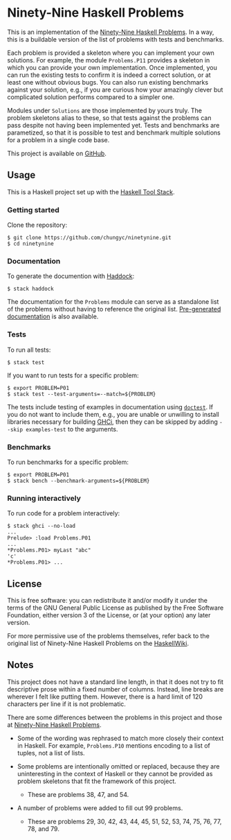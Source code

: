 # Ninety-Nine Haskell Problems

This is an implementation of the [Ninety-Nine Haskell Problems](https://wiki.haskell.org/H-99:_Ninety-Nine_Haskell_Problems).
In a way, this is a buildable version of the list of problems with tests and benchmarks.

Each problem is provided a skeleton where you can implement your own solutions.
For example, the module `Problems.P11` provides a skeleton in which you can
provide your own implementation.  Once implemented, you can run the existing tests
to confirm it is indeed a correct solution, or at least one without obvious bugs.
You can also run existing benchmarks against your solution, e.g.,
if you are curious how your amazingly clever but complicated solution performs
compared to a simpler one.

Modules under `Solutions` are those implemented by yours truly.
The problem skeletons alias to these, so that tests against the problems can pass
despite not having been implemented yet.  Tests and benchmarks are parametized,
so that it is possible to test and benchmark multiple solutions for a problem
in a single code base.

This project is available on [GitHub](https://github.com/chungyc/ninetynine).

## Usage

This is a Haskell project set up with
the [Haskell Tool Stack](https://docs.haskellstack.org/en/stable/README/).

### Getting started

Clone the repository:

```shell
$ git clone https://github.com/chungyc/ninetynine.git
$ cd ninetynine
```

### Documentation

To generate the documention with [Haddock](https://www.haskell.org/haddock/):

```shell
$ stack haddock
```

The documentation for the `Problems` module can serve as a standalone list of the problems
without having to reference the original list.
[Pre-generated documentation](https://ninetynine.haskell.chungyc.org/) is also available.

### Tests

To run all tests:

```shell
$ stack test
```

If you want to run tests for a specific problem:

```shell
$ export PROBLEM=P01
$ stack test --test-arguments=--match=${PROBLEM}
```

The tests include testing of examples in documentation
using [`doctest`](https://hackage.haskell.org/package/doctest).
If you do not want to include them, e.g., you are unable or unwilling
to install libraries necessary for building [GHCi](https://wiki.haskell.org/GHC/GHCi),
then they can be skipped by adding `--skip examples-test` to the arguments.

### Benchmarks

To run benchmarks for a specific problem:

```shell
$ export PROBLEM=P01
$ stack bench --benchmark-arguments=${PROBLEM}
```

### Running interactively

To run code for a problem interactively:

```
$ stack ghci --no-load
...
Prelude> :load Problems.P01
...
*Problems.P01> myLast "abc"
'c'
*Problems.P01> ...
```

## License

This is free software: you can redistribute it and/or modify
it under the terms of the GNU General Public License as published by
the Free Software Foundation, either version 3 of the License,
or (at your option) any later version.

For more permissive use of the problems themselves, refer back to the original list of
Ninety-Nine Haskell Problems on the [HaskellWiki](https://wiki.haskell.org/H-99:_Ninety-Nine_Haskell_Problems).

## Notes

This project does not have a standard line length, in that it does not try to fit
descriptive prose within a fixed number of columns.
Instead, line breaks are wherever I felt like putting them.
However, there is a hard limit of 120 characters per line if it is not problematic.

There are some differences between the problems in this project and those
at [Ninety-Nine Haskell Problems](https://wiki.haskell.org/H-99:_Ninety-Nine_Haskell_Problems).

*   Some of the wording was rephrased to match more closely their context in Haskell.
    For example, `Problems.P10` mentions encoding to a list of tuples, not a list of lists.

*   Some problems are intentionally omitted or replaced, because they are
    uninteresting in the context of Haskell or they cannot be provided as
    problem skeletons that fit the framework of this project.

    *   These are problems 38, 47, and 54.

*   A number of problems were added to fill out 99 problems.

    *   These are problems 29, 30, 42, 43, 44, 45, 51, 52, 53, 74, 75, 76, 77, 78, and 79.
